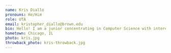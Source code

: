 ```yaml
---
name: Kris Diallo
pronouns: He/Him
role: UTA 
email: kristopher_diallo@brown.edu
bio: Hello! I am a junior concentrating in Computer Science with interests in AI and Cybersecurity. I enjoy playing sports and watching movies and anime in my free time. Looking forward to the semester!
hometown: Chicago, IL
photo: kris.jpg
throwback_photo: kris-throwback.jpg
---
```

